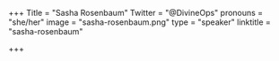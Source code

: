 +++
Title = "Sasha Rosenbaum"
Twitter = "@DivineOps"
pronouns = "she/her"
image = "sasha-rosenbaum.png"
type = "speaker"
linktitle = "sasha-rosenbaum"

+++

